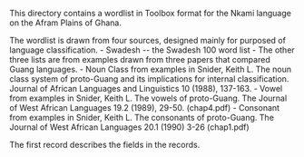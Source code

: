 This directory contains a wordlist in Toolbox format for the Nkami language on the Afram Plains of Ghana.

The wordlist is drawn from four sources, designed mainly for purposed of language classification.
	- Swadesh  -- the Swadesh 100 word list
	- The other three lists are from examples drawn from three papers that compared Guang languages.
		- Noun Class from examples in Snider, Keith L. The noun class system of proto-Guang and its implications for internal classification. Journal of African Languages and Linguistics 10 (1988), 137-163.
		- Vowel from examples in Snider, Keith L. The vowels of proto-Guang. The Journal of West African Languages 19.2 (1989), 29-50. (chap4.pdf)
		- Consonant from examples in Snider, Keith L. The consonants of proto-Guang. The Journal of West African Languages 20.1 (1990) 3-26 (chap1.pdf)

The first record describes the fields in the records.
